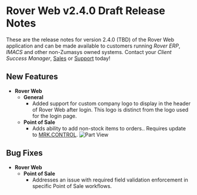 # Rover Web v2.4.0 Draft Release Notes

<badge text= "Version 2.4.0 Draft" vertical="middle" />

<PageHeader />

These are the release notes for version 2.4.0 (TBD) of the Rover Web application and can be made available to customers running _Rover ERP_, _IMACS_ and other non-Zumasys owned systems. Contact your _Client Success Manager_, [Sales](mailto:sales@zumasys.com?subject=Rover%20Web%20v2.4.0) or [Support](mailto:help@zumasys.com?subject=Rover%20Web%20v2.4.0) today!

## New Features

- **Rover Web**
    - **General**
      - Added support for custom company logo to display in the header of Rover Web after login.  This logo is distinct from the logo used for the login page.
    - **Point of Sale**
      - Adds ability to add non-stock items to orders.. Requires update to [MRK.CONTROL](../../../../rover/AP-OVERVIEW/AP-ENTRY/AP-E/AP-E-1/CURRENCY-CONTROL/SO-E/MRK-CONTROL/MRK-CONTROL-6/README.md#allow-non-stock-parts).
        ![Part View](./inventory-parts-2.png)  

## Bug Fixes

- **Rover Web**
    - **Point of Sale**
      - Addresses an issue with required field validation enforcement in specific Point of Sale workflows.
    
  